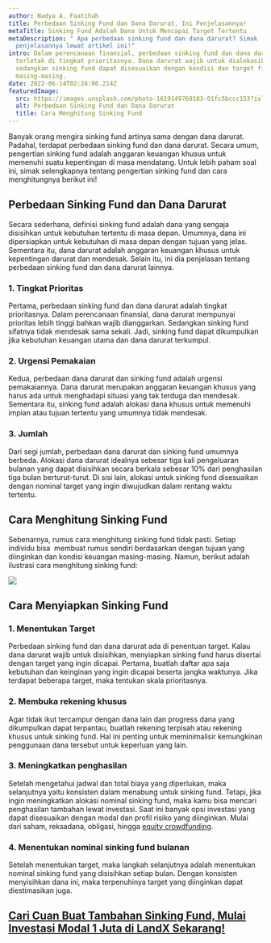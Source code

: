 ```yaml
---
author: Nadya A. Faatihah
title: Perbedaan Sinking Fund dan Dana Darurat, Ini Penjelasannya!
metaTitle: Sinking Fund Adalah Dana Untuk Mencapai Target Tertentu
metaDescription: " Apa perbedaan sinking fund dan dana darurat? Simak
  penjelasannya lewat artikel ini!"
intro: Dalam perencanaan finansial, perbedaan sinking fund dan dana darurat
  terletak di tingkat prioritasnya. Dana darurat wajib untuk dialokasikan,
  sedangkan sinking fund dapat disesuaikan dengan kondisi dan target finansial
  masing-masing.
date: 2022-06-14T02:24:06.214Z
featuredImage:
  src: https://images.unsplash.com/photo-1619149769183-01fc5bccc153?ixlib=rb-1.2.1&ixid=MnwxMjA3fDB8MHxwaG90by1wYWdlfHx8fGVufDB8fHx8&auto=format&fit=crop&w=870&q=80
  alt: Perbedaan Sinking Fund dan Dana Darurat
  title: Cara Menghitung Sinking Fund
---
```

<!--StartFragment-->

Banyak orang mengira sinking fund artinya sama dengan dana darurat. Padahal, terdapat perbedaan sinking fund dan dana darurat. Secara umum, pengertian sinking fund adalah anggaran keuangan khusus untuk memenuhi suatu kepentingan di masa mendatang. Untuk lebih paham soal ini, simak selengkapnya tentang pengertian sinking fund dan cara menghitungnya berikut ini!

## Perbedaan Sinking Fund dan Dana Darurat

Secara sederhana, definisi sinking fund adalah dana yang sengaja disisihkan untuk kebutuhan tertentu di masa depan. Umumnya, dana ini dipersiapkan untuk kebutuhan di masa depan dengan tujuan yang jelas. Sementara itu, dana darurat adalah anggaran keuangan khusus untuk kepentingan darurat dan mendesak. Selain itu, ini dia penjelasan tentang perbedaan sinking fund dan dana darurat lainnya.

### 1. Tingkat Prioritas

Pertama, perbedaan sinking fund dan dana darurat adalah tingkat prioritasnya. Dalam perencanaan finansial, dana darurat mempunyai prioritas lebih tinggi bahkan wajib dianggarkan. Sedangkan sinking fund sifatnya tidak mendesak sama sekali. Jadi, sinking fund dapat dikumpulkan jika kebutuhan keuangan utama dan dana darurat terkumpul.

### 2. Urgensi Pemakaian

Kedua, perbedaan dana darurat dan sinking fund adalah urgensi pemakaiannya. Dana darurat merupakan anggaran keuangan khusus yang harus ada untuk menghadapi situasi yang tak terduga dan mendesak. Sementara itu, sinking fund adalah alokasi dana khusus untuk memenuhi impian atau tujuan tertentu yang umumnya tidak mendesak.

### 3. Jumlah

Dari segi jumlah, perbedaan dana darurat dan sinking fund umumnya berbeda. Alokasi dana darurat idealnya sebesar tiga kali pengeluaran bulanan yang dapat disisihkan secara berkala sebesar 10% dari penghasilan tiga bulan berturut-turut. Di sisi lain, alokasi untuk sinking fund disesuaikan dengan nominal target yang ingin diwujudkan dalam rentang waktu tertentu. 



## Cara Menghitung Sinking Fund



Sebenarnya, rumus cara menghitung sinking fund tidak pasti. Setiap individu bisa  membuat rumus sendiri berdasarkan dengan tujuan yang diinginkan dan kondisi keuangan masing-masing. Namun, berikut adalah ilustrasi cara menghitung sinking fund:

![](img/ilustrasi-sinking-fund.png)



## Cara Menyiapkan Sinking Fund  

### 1. Menentukan Target

Perbedaan sinking fund dan dana darurat ada di penentuan target. Kalau dana darurat wajib untuk disisihkan, menyiapkan sinking fund harus disertai dengan target yang ingin dicapai. Pertama, buatlah daftar apa saja kebutuhan dan keinginan yang ingin dicapai beserta jangka waktunya. Jika terdapat beberapa target, maka tentukan skala prioritasnya.



### 2. Membuka rekening khusus

Agar tidak ikut tercampur dengan dana lain dan progress dana yang dikumpulkan dapat terpantau, buatlah rekening terpisah atau rekening khusus untuk sinking fund. Hal ini penting untuk meminimalisir kemungkinan penggunaan dana tersebut untuk keperluan yang lain. 



### 3. Meningkatkan penghasilan

Setelah mengetahui jadwal dan total biaya yang diperlukan, maka selanjutnya yaitu konsisten dalam menabung untuk sinking fund. Tetapi, jika ingin meningkatkan alokasi nominal sinking fund, maka kamu bisa mencari penghasilan tambahan lewat investasi. Saat ini banyak opsi investasi yang dapat disesuaikan dengan modal dan profil risiko yang diinginkan. Mulai dari saham, reksadana, obligasi, hingga [equity crowdfunding](https://landx.id/).



### 4. Menentukan nominal sinking fund bulanan

Setelah menentukan target, maka langkah selanjutnya adalah menentukan nominal sinking fund yang disisihkan setiap bulan. Dengan konsisten menyisihkan dana ini, maka terpenuhinya target yang diinginkan dapat diestimasikan juga.



## [Cari Cuan Buat Tambahan Sinking Fund, Mulai Investasi Modal 1 Juta di LandX Sekarang!](https://landx.id/project/?utm_source=Blog&utm_medium=organic+keyword&utm_campaign=blog&utm_id=Blog)



<!--EndFragment-->